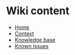 # Wiki content

- [Home](./Home)
- [Context](./Context)
- [Knowledge base](./Knowledgebase)
- [Known Issues](./KnownIssues)
